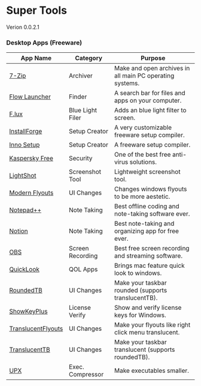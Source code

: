 # Super Tools
Verion 0.0.2.1
### Desktop Apps (Freeware)

| App Name | Category | Purpose |
| -------- | -------- | ------- |
| [7-Zip](https://www.7-zip.org/)                                              | Archiver         | Make and open archives in all main PC operating systems.
| [Flow Launcher](https://www.flowlauncher.com/)                               | Finder           | A search bar for files and apps on your computer.
| [F.lux](https://justgetflux.com/)                                            | Blue Light Filer | Adds an blue light filter to screen.
| [InstallForge](https://installforge.net/download/)                           | Setup Creator    | A very customizable freeware setup compiler.
| [Inno Setup](https://jrsoftware.org/isdl.php)                                | Setup Creator    | A freeware setup compiler.
| [Kaspersky Free](https://www.kaspersky.com.tr/free-antivirus)                | Security         | One of the best free anti-virus solutions.
| [LightShot](https://app.prntscr.com/en/download.html)                        | Screenshot Tool  | Lightweight screenshot tool.
| [Modern Flyouts](https://apps.microsoft.com/store/detail/9MT60QV066RP)       | UI Changes       | Changes windows flyouts to be more aestetic.
| [Notepad++](https://notepad-plus-plus.org/downloads/)                        | Note Taking      | Best offline coding and note-taking software ever.
| [Notion](https://www.notion.so/desktop)                                      | Note Taking      | Best note-taking and organizing app for free ever.
| [OBS](https://obsproject.com/download)                                       | Screen Recording | Best free screen recording and streaming software.
| [QuickLook](https://github.com/QL-Win/QuickLook)                             | QOL Apps         | Brings mac feature quick look to windows.
| [RoundedTB](https://apps.microsoft.com/store/detail/9MTFTXSJ9M7F)            | UI Changes       | Make your taskbar rounded (supports translucentTB).
| [ShowKeyPlus](https://github.com/Superfly-Inc/ShowKeyPlus)                   | License Verify   | Show and verify license keys for Windows.
| [TranslucentFlyouts](https://github.com/ALTaleX531/TranslucentFlyouts)       | UI Changes       | Make your flyouts like right click menu translucent.
| [TranslucentTB](https://apps.microsoft.com/store/detail/9PF4KZ2VN4W9)        | UI Changes       | Make your taskbar translucent (supports roundedTB).
| [UPX](https://upx.github.io/)                                                | Exec. Compressor | Make executables smaller.
